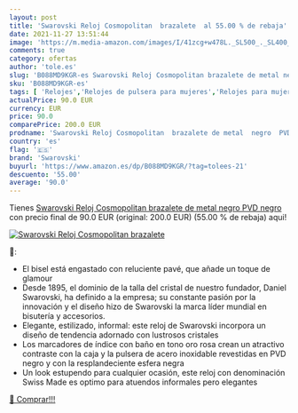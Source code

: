 ```yaml
---
layout: post
title: 'Swarovski Reloj Cosmopolitan  brazalete  al 55.00 % de rebaja'
date: 2021-11-27 13:51:44
image: 'https://m.media-amazon.com/images/I/41zcg+w478L._SL500_._SL400_.jpg'
comments: true
category: ofertas
author: 'tole.es'
slug: 'B088MD9KGR-es Swarovski Reloj Cosmopolitan brazalete de metal negro PVD...'
sku: 'B088MD9KGR-es'
tags: [ 'Relojes','Relojes de pulsera para mujeres','Relojes para mujer','swarovski', ]
actualPrice: 90.0 EUR
currency: EUR
price: 90.0
comparePrice: 200.0 EUR
prodname: 'Swarovski Reloj Cosmopolitan  brazalete de metal  negro  PVD negro'
country: 'es'
flag: '🇪🇸'
brand: 'Swarovski'
buyurl: 'https://www.amazon.es/dp/B088MD9KGR/?tag=tolees-21'
descuento: '55.00'
average: '90.0'
---
```


Tienes [Swarovski Reloj Cosmopolitan  brazalete de metal  negro  PVD negro](https://www.amazon.es/dp/B088MD9KGR/?tag=tolees-21) con precio final de  90.0 EUR (original: 200.0 EUR) (55.00 %  de rebaja) aqui!

[![Swarovski Reloj Cosmopolitan  brazalete ](https://m.media-amazon.com/images/I/41zcg+w478L._SL500_._SL400_.jpg)](https://www.amazon.es/dp/B088MD9KGR/?tag=tolees-21)

🔎:

- El bisel está engastado con reluciente pavé, que añade un toque de glamour
- Desde 1895, el dominio de la talla del cristal de nuestro fundador, Daniel Swarovski, ha definido a la empresa; su constante pasión por la innovación y el diseño hizo de Swarovski la marca líder mundial en bisutería y accesorios.
- Elegante, estilizado, informal: este reloj de Swarovski incorpora un diseño de tendencia adornado con lustrosos cristales
- Los marcadores de índice con baño en tono oro rosa crean un atractivo contraste con la caja y la pulsera de acero inoxidable revestidas en PVD negro y con la resplandeciente esfera negra
- Un look estupendo para cualquier ocasión, este reloj con denominación Swiss Made es optimo para atuendos informales pero elegantes

[🛒 Comprar!!!](https://www.amazon.es/dp/B088MD9KGR/?tag=tolees-21)
